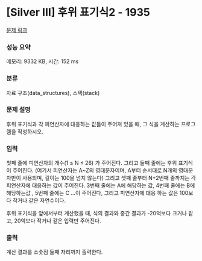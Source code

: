 # [Silver III] 후위 표기식2 - 1935 

[문제 링크](https://www.acmicpc.net/problem/1935) 

### 성능 요약

메모리: 9332 KB, 시간: 152 ms

### 분류

자료 구조(data_structures), 스택(stack)

### 문제 설명

<p>후위 표기식과 각 피연산자에 대응하는 값들이 주어져 있을 때, 그 식을 계산하는 프로그램을 작성하시오.</p>

### 입력 

 <p>첫째 줄에 피연산자의 개수(1 ≤ N ≤ 26) 가 주어진다. 그리고 둘째 줄에는 후위 표기식이 주어진다. (여기서 피연산자는 A~Z의 영대문자이며, A부터 순서대로 N개의 영대문자만이 사용되며, 길이는 100을 넘지 않는다) 그리고 셋째 줄부터 N+2번째 줄까지는 각 피연산자에 대응하는 값이 주어진다. 3번째 줄에는 A에 해당하는 값, 4번째 줄에는 B에 해당하는값 , 5번째 줄에는 C ...이 주어진다, 그리고 피연산자에 대응 하는 값은 100보다 작거나 같은 자연수이다.</p>

<p>후위 표기식을 앞에서부터 계산했을 때, 식의 결과와 중간 결과가 -20억보다 크거나 같고, 20억보다 작거나 같은 입력만 주어진다.</p>

### 출력 

 <p>계산 결과를 소숫점 둘째 자리까지 출력한다.</p>


